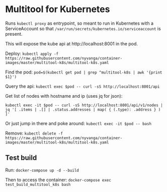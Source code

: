 # Multitool for Kubernetes

Runs ```kubectl proxy``` as entrypoint, so meant to run in Kubernetes with a ServiceAccount so that ```/var/run/secrets/kubernetes.io/serviceaccount``` is present.

This will expose the kube api at http://localhost:8001 in the pod.

Deploy: ```kubectl apply -f https://raw.githubusercontent.com/nyvanga/container-images/master/multitool-k8s/multitool-k8s.yaml```

Find the pod: ```pod=$(kubectl get pod | grep ^multitool-k8s | awk '{print $1}')```

Query the api: ```kubectl exec $pod -- curl -sS http://localhost:8001/api```

Get list of nodes with hostname and ip (uses jq for json):
```
kubectl exec -it $pod -- curl -sS http://localhost:8001/api/v1/nodes | jq '[ .items | .[] | .status.addresses | map( { (.type): .address } ) ]'
```

Or just jump in there and poke around: ```kubectl exec -it $pod -- bash```

Remove: ```kubectl delete -f https://raw.githubusercontent.com/nyvanga/container-images/master/multitool-k8s/multitool-k8s.yaml```

## Test build

Run: ```docker-compose up -d --build```

Then to access the container: ```docker-compose exec test_build_multitool_k8s bash```
